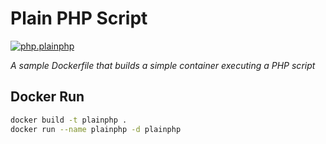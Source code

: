 # Plain PHP Script

[![php.plainphp](https://github.com/salecharohit/dockerfilesrepo/actions/workflows/php.plainphp.yaml/badge.svg)](https://github.com/salecharohit/dockerfilesrepo/actions/workflows/php.plainphp.yaml)

*A sample Dockerfile that builds a simple container executing a PHP script*

## Docker Run

```bash
docker build -t plainphp .
docker run --name plainphp -d plainphp
```
